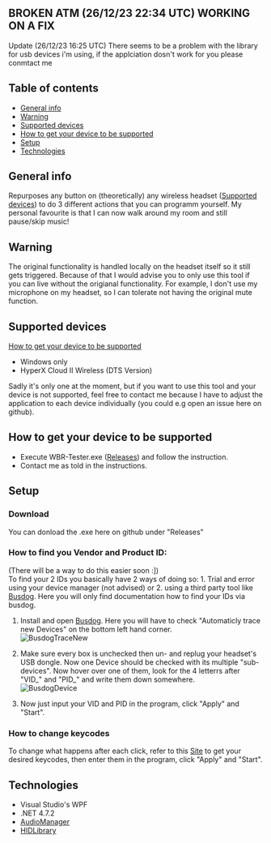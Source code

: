 ## BROKEN ATM (26/12/23 22:34 UTC) WORKING ON A FIX
Update (26/12/23 16:25 UTC) There seems to be a problem with the library for usb devices i'm using, if the applciation dosn't work for you please conmtact me

## Table of contents
* [General info](#general-info)
* [Warning](#warning)
* [Supported devices](#supported-devices)
* [How to get your device to be supported](#how-to-get-your-device-to-be-supported)
* [Setup](#setup)
* [Technologies](#technologies)
## General info
Repurposes any button on (theoretically) any wireless headset ([Supported devices](#supported-devices)) to do 3 different actions that you can programm yourself. My personal favourite is that I can now
walk around my room and still pause/skip music!

## Warning
The original functionality is handled locally on the headset itself so it still gets triggered.
Because of that I would advise you to only use this tool if you can live without the origianal functionality. For example, I don't use my microphone on my headset, so I can tolerate not having the original mute function.

## Supported devices
[How to get your device to be supported](#how-to-get-your-device-to-be-supported)
* Windows only
* HyperX Cloud II Wireless (DTS Version)

Sadly it's only one at the moment, but if you want to use this tool and your device is not supported, feel free to contact me because I have to adjust the application to each device individually (you could e.g open an issue here on github).

## How to get your device to be supported
* Execute WBR-Tester.exe ([Releases](https://github.com/TizianGuth/Wireless-Button-Reprogrammer/releases)) and follow the instruction.
* Contact me as told in the instructions.

## Setup
### Download
You can donload the .exe here on github under "Releases"
### How to find you Vendor and Product ID:
(There will be a way to do this easier soon :])\
To find your 2 IDs you basically have 2 ways of doing so: 1. Trial and error using your device manager (not advised) or 2. using a third party tool like [Busdog](https://github.com/djpnewton/busdog). Here you will only find documentation how to find your IDs via busdog. 

1. Install and open [Busdog](https://github.com/djpnewton/busdog). Here you will have to check "Automaticly trace new Devices" on the bottom left hand corner. \
![BusdogTraceNew](https://github.com/GuthiYT/hyperxrebutton/blob/main/doc/img/busdog_trace_new.png)

2. Make sure every box is unchecked then un- and replug your headset's USB dongle. Now one Device should be checked with its multiple "sub-devices". Now hover over one of them, look for the 4 letterrs after "VID_" and "PID_" and write them down somewhere. \
![BusdogDevice](https://github.com/GuthiYT/hyperxrebutton/blob/main/doc/img/busdog_device.png)

4. Now just input your VID and PID in the program, click "Apply" and "Start".

### How to change keycodes
To change what happens after each click, refer to this [Site](https://learn.microsoft.com/en-us/windows/win32/inputdev/virtual-key-codes) to get your desired
keycodes, then enter them in the program, click "Apply" and "Start".


## Technologies
* Visual Studio's WPF
* .NET 4.7.2
* [AudioManager](https://gist.github.com/sverrirs/d099b34b7f72bb4fb386)
* [HIDLibrary](https://github.com/mikeobrien/HidLibrary)
	
